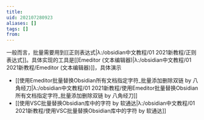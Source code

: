 ```yaml
---
title: 
uid: 202107280923
aliases: []
tags: []
from: 
---
```

一般而言，批量需要用到[[正则表达式|λ:/obsidian中文教程/01 2021新教程/正则表达式]]。具体实现的工具是[[Emeditor (文本编辑器)|λ:/obsidian中文教程/01 2021新教程/Emeditor (文本编辑器)]]，具体演示
- [[使用Emeditor批量替换Obsidian所有文档指定字符_批量添加删除双链 by 八角经刀|λ:/obsidian中文教程/01 2021新教程/使用Emeditor批量替换Obsidian所有文档指定字符_批量添加删除双链 by 八角经刀]]
- [[使用VSC批量替换Obsidian库中的字符  by 软通达|λ:/obsidian中文教程/01 2021新教程/使用VSC批量替换Obsidian库中的字符  by 软通达]]

